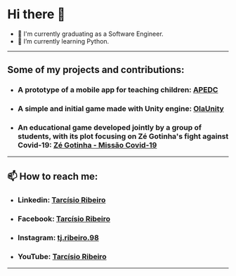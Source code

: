# Hi there 👋

- 🔭 I'm currently graduating as a Software Engineer.
- 🌱 I’m currently learning Python.

---
## Some of my projects and contributions:

- ### **A prototype of a mobile app for teaching children:** [APEDC](https://github.com/tarcisioribeiro/APEDC)
- ### **A simple and initial game made with Unity engine**: [OlaUnity](https://github.com/tarcisioribeiro/OlaUnity) 
- ### **An educational game developed jointly by a group of students, with its plot focusing on Zé Gotinha's fight against Covid-19:** [Zé Gotinha - Missão Covid-19](https://github.com/elyprado/JogoZeGotinhaUniFACEF)
---
## 📫 How to reach me:

 * ### **Linkedin**: [Tarcísio Ribeiro](https://www.linkedin.com/in/tarcisio-ribeiro-a3b099196/)
 * ### **Facebook**: [Tarcísio Ribeiro](https://www.facebook.com/tarcisio.ribeiro.1840)
 * ### **Instagram**: [tj.ribeiro.98](https://www.instagram.com/tj.ribeiro.98/)
 * ### **YouTube**: [Tarcísio Ribeiro](https://www.youtube.com/channel/UCcgti2Nb-xCb6ZAwziXt_4g)
---
